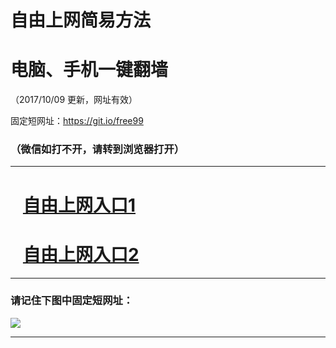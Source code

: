 ﻿# 自由上网简易方法

# 电脑、手机一键翻墙

（2017/10/09 更新，网址有效）

固定短网址：https://git.io/free99

### （微信如打不开，请转到浏览器打开）


***





# &nbsp;&nbsp; <a href="http://ft70569307.fwq-tz-1001.info/fwqtz01.html?t=100900126646 " target="_blank">自由上网入口1</a>
# &nbsp;&nbsp; <a href="http://ft390614128.fwq-tz-1002.info/fwqtz02.html?t=100900113722 " target="_blank">自由上网入口2</a>
***

### 请记住下图中固定短网址：

<img src="https://s3-us-west-2.amazonaws.com/fwq-1001/yjfq-20170905okok.png" /> 


***

